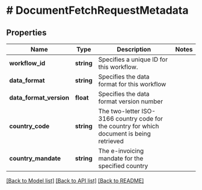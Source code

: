 # # DocumentFetchRequestMetadata

## Properties

Name | Type | Description | Notes
------------ | ------------- | ------------- | -------------
**workflow_id** | **string** | Specifies a unique ID for this workflow. |
**data_format** | **string** | Specifies the data format for this workflow |
**data_format_version** | **float** | Specifies the data format version number |
**country_code** | **string** | The two-letter ISO-3166 country code for the country for which document is being retrieved |
**country_mandate** | **string** | The e-invoicing mandate for the specified country |

[[Back to Model list]](../../../README.md#models) [[Back to API list]](../../../README.md#endpoints) [[Back to README]](../../../README.md)
